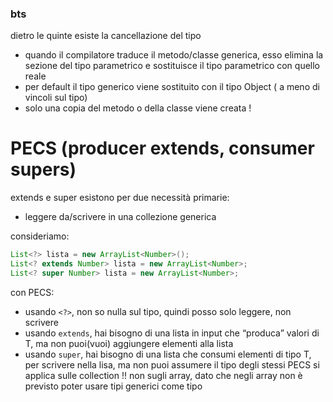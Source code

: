 ### bts
dietro le quinte esiste la cancellazione del tipo
- quando il compilatore traduce il metodo/classe generica, esso elimina la sezione del tipo parametrico e sostituisce il tipo parametrico con quello reale
- per default il tipo generico viene sostituito con il tipo Object ( a meno di vincoli sul tipo)
- solo una copia del metodo o della classe viene creata !
# PECS (producer extends, consumer supers)
extends e super esistono per due necessità primarie:
- leggere da/scrivere in una collezione generica

consideriamo: 
```java
List<?> lista = new ArrayList<Number>();
List<? extends Number> lista = new ArrayList<Number>;
List<? super Number> lista = new ArrayList<Number>;
```
con PECS:
- usando `<?>`, non so nulla sul tipo, quindi posso solo leggere, non scrivere
- usando `extends`, hai bisogno di una lista in input che “produca” valori di T, ma non puoi(vuoi) aggiungere elementi alla lista
- usando `super`, hai bisogno di una lista che consumi elementi di tipo T, per scrivere nella lisa, ma non puoi assumere il tipo degli stessi
 PECS si applica sulle collection !! non sugli array, dato che negli array non è previsto poter usare tipi generici come tipo
